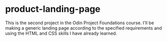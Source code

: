 # product-landing-page

This is the second project in the Odin Project Foundations course. I'll be making a generic landing page according to the specified requirements and using the HTML and CSS skills I have already learned.
 
